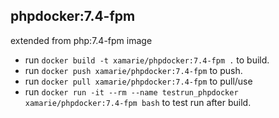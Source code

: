 ## phpdocker:7.4-fpm
extended from php:7.4-fpm image
* run `docker build -t xamarie/phpdocker:7.4-fpm .` to build.
* run `docker push xamarie/phpdocker:7.4-fpm` to push.
* run `docker pull xamarie/phpdocker:7.4-fpm` to pull/use
* run `docker run -it --rm --name testrun_phpdocker xamarie/phpdocker:7.4-fpm bash` to test run after build.